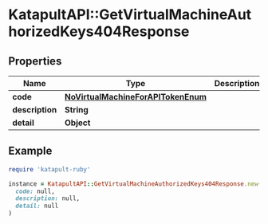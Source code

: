 # KatapultAPI::GetVirtualMachineAuthorizedKeys404Response

## Properties

| Name | Type | Description | Notes |
| ---- | ---- | ----------- | ----- |
| **code** | [**NoVirtualMachineForAPITokenEnum**](NoVirtualMachineForAPITokenEnum.md) |  | [optional] |
| **description** | **String** |  | [optional] |
| **detail** | **Object** |  | [optional] |

## Example

```ruby
require 'katapult-ruby'

instance = KatapultAPI::GetVirtualMachineAuthorizedKeys404Response.new(
  code: null,
  description: null,
  detail: null
)
```

